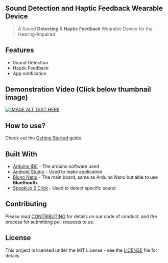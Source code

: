 ## Sound Detection and Haptic Feedback Wearable Device 

> A Sound **Detecting** & **Haptic Feedback** Wearable Device for the Hearing-Impaired.

## Features

- Sound Detection
- Haptic Feedback
- App notification

 
## Demonstration Video (Click below thumbnail image)
[![IMAGE ALT TEXT HERE](http://img.youtube.com/vi/aPLyZ-kny4c/0.jpg)](https://youtu.be/aPLyZ-kny4c)


## How to use?

Check out the [Getting Started](https://y0ungchoi.github.io/2019/06/14/pj-sound/) guide.


## Built With

* [Arduino IDE](https://www.arduino.cc/) - The arduino software used
* [Android Studio](https://developer.android.com/studio/?gclid=EAIaIQobChMIuoHf5PHn4gIVhqqWCh1m5Av5EAAYASAAEgJjQ_D_BwE) - Used to make application
* [Bluno Nano](https://www.dfrobot.com/product-1122.html?gclid=EAIaIQobChMIutTP8fHn4gIVF6mWCh1UawjxEAAYASAAEgKCGPD_BwE) - The main board, same as Arduino Nano but able to use **Bluethooth**.
* [SpeakUp 2 Click](https://www.mikroe.com/speakup-2-click) - Used to detect specific sound


## Contributing

Please read [CONTRIBUTING](https://gist.github.com/y0ungchoi/be9662f632063012c84f394ab0ff423b) for details on our code of conduct, and the process for submitting pull requests to us.


## License

This project is licensed under the MIT License - see the [LICENSE](https://gist.github.com/y0ungchoi/22bbc7aa64f6c8ee33850ad88bafdfcf) file for details

